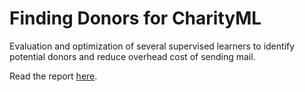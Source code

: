 # Finding Donors for CharityML

Evaluation and optimization of several supervised learners to identify potential donors and reduce overhead cost of sending mail. 

Read the report [here](https://f-atisai.github.io/projects/2022-06-17-finding-donors.html).
